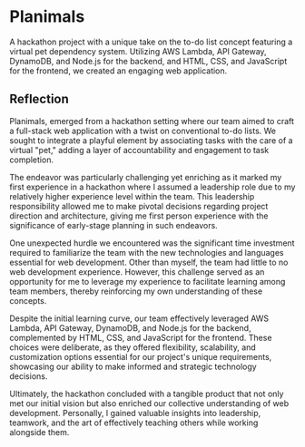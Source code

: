 # Planimals


A hackathon project with a unique take on the to-do list concept featuring a virtual pet dependency system. Utilizing AWS Lambda, API Gateway, DynamoDB, and Node.js for the backend, and HTML, CSS, and JavaScript for the frontend, we created an engaging web application.


## Reflection

Planimals, emerged from a hackathon setting where our team aimed to craft a full-stack web application with a twist on conventional to-do lists. We sought to integrate a playful element by associating tasks with the care of a virtual "pet," adding a layer of accountability and engagement to task completion.

The endeavor was particularly challenging yet enriching as it marked my first experience in a hackathon where I assumed a leadership role due to my relatively higher experience level within the team. This leadership responsibility allowed me to make pivotal decisions regarding project direction and architecture, giving me first person experience with the significance of early-stage planning in such endeavors.

One unexpected hurdle we encountered was the significant time investment required to familiarize the team with the new technologies and languages essential for web development. Other than myself, the team had little to no web development experience. However, this challenge served as an opportunity for me to leverage my experience to facilitate learning among team members, thereby reinforcing my own understanding of these concepts.

Despite the initial learning curve, our team effectively leveraged AWS Lambda, API Gateway, DynamoDB, and Node.js for the backend, complemented by HTML, CSS, and JavaScript for the frontend. These choices were deliberate, as they offered flexibility, scalability, and customization options essential for our project's unique requirements, showcasing our ability to make informed and strategic technology decisions.

Ultimately, the hackathon concluded with a tangible product that not only met our initial vision but also enriched our collective understanding of web development. Personally, I gained valuable insights into leadership, teamwork, and the art of effectively teaching others while working alongside them.
